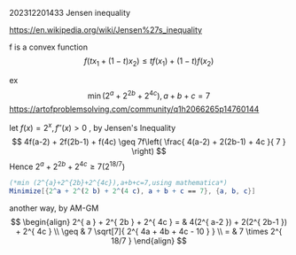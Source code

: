 202312201433 
Jensen inequality

https://en.wikipedia.org/wiki/Jensen%27s_inequality

f is a convex function
$$
f(tx_{1} + (1-t)x_{2}) \leq tf(x_{1}) + (1-t)f(x_{2})
$$


ex
$$
\min (
2^{ a } +  
2^{ 2b } +  
2^{ 4c } ), a+b+c = 7
$$
https://artofproblemsolving.com/community/q1h2066265p14760144

let ${ f(x) = 2^{ x }, f''(x)>0 }$ , by Jensen's Inequality
$$
4f(a-2) + 2f(2b-1) + f(4c) \geq 7f\left( \frac{ 4(a-2) + 2(2b-1) + 4c }{ 7 }  \right)
$$
Hence ${ 2^{ a } + 2^{ 2b } + 2^{ 4c } \geq 7(2^{ 18/7 }) }$ 

```mathematica
(*min (2^{a}+2^{2b}+2^{4c}),a+b+c=7,using mathematica*)
Minimize[{2^a + 2^(2 b) + 2^(4 c), a + b + c == 7}, {a, b, c}]
```


another way, by AM-GM
$$
\begin{align}
2^{ a } +  
2^{ 2b } +  
2^{ 4c } 
= & 4(2^{ a-2 }) + 2(2^{ 2b-1 }) + 2^{ 4c } \\
\geq & 7 \sqrt[7]{ 2^{ 4a + 4b + 4c - 10 } } \\
= & 7 \times 2^{ 18/7 }
\end{align}
$$
